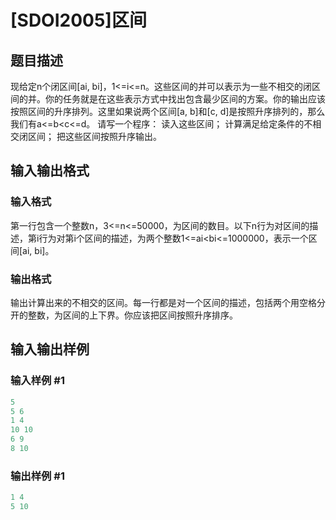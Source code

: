 # [SDOI2005]区间

## 题目描述

现给定n个闭区间[ai, bi]，1<=i<=n。这些区间的并可以表示为一些不相交的闭区间的并。你的任务就是在这些表示方式中找出包含最少区间的方案。你的输出应该按照区间的升序排列。这里如果说两个区间[a, b]和[c, d]是按照升序排列的，那么我们有a<=b<c<=d。 请写一个程序： 读入这些区间； 计算满足给定条件的不相交闭区间； 把这些区间按照升序输出。 

## 输入输出格式

### 输入格式

第一行包含一个整数n，3<=n<=50000，为区间的数目。以下n行为对区间的描述，第i行为对第i个区间的描述，为两个整数1<=ai<bi<=1000000，表示一个区间[ai, bi]。 

### 输出格式

输出计算出来的不相交的区间。每一行都是对一个区间的描述，包括两个用空格分开的整数，为区间的上下界。你应该把区间按照升序排序。

## 输入输出样例

### 输入样例 #1

```cpp
5
5 6
1 4
10 10
6 9
8 10

```
### 输出样例 #1

```cpp
1 4
5 10

```
